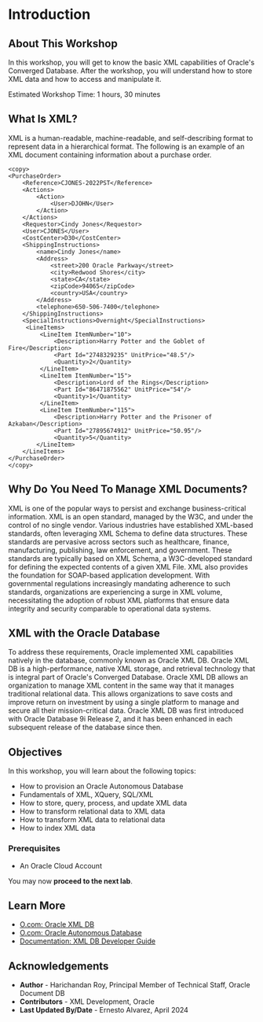 # Introduction

## About This Workshop

In this workshop, you will get to know the basic XML capabilities of Oracle's Converged Database. After the workshop, you will understand how to store XML data and how to access and manipulate it.

Estimated Workshop Time: 1 hours, 30 minutes

## What Is XML?

XML is a human-readable, machine-readable, and self-describing format to represent data in a hierarchical format. The following is an example of an XML document containing information about a purchase order. 

```
<copy>
<PurchaseOrder>
    <Reference>CJONES-2022PST</Reference>
    <Actions>
        <Action>
            <User>DJOHN</User>
        </Action>
    </Actions>
    <Requestor>Cindy Jones</Requestor>
    <User>CJONES</User>
    <CostCenter>D30</CostCenter>
    <ShippingInstructions>
        <name>Cindy Jones</name>
        <Address>
            <street>200 Oracle Parkway</street>
            <city>Redwood Shores</city>
            <state>CA</state>
            <zipCode>94065</zipCode>
            <country>USA</country>
        </Address>
        <telephone>650-506-7400</telephone>
    </ShippingInstructions>
    <SpecialInstructions>Overnight</SpecialInstructions>
     <LineItems> 
         <LineItem ItemNumber="10"> 
             <Description>Harry Potter and the Goblet of Fire</Description>
             <Part Id="2748329235" UnitPrice="48.5"/> 
             <Quantity>2</Quantity>
         </LineItem> 
         <LineItem ItemNumber="15"> 
             <Description>Lord of the Rings</Description>
             <Part Id="86471875562" UnitPrice="54"/>
             <Quantity>1</Quantity>
         </LineItem> 
         <LineItem ItemNumber="115"> 
             <Description>Harry Potter and the Prisoner of Azkaban</Description>
             <Part Id="27895674912" UnitPrice="50.95"/> 
             <Quantity>5</Quantity>
        </LineItem> 
    </LineItems>
</PurchaseOrder>
</copy>
```

## Why Do You Need To Manage XML Documents?

XML is one of the popular ways to persist and exchange business-critical information. XML is an open standard, managed by the W3C, and under the control of no single vendor. Various industries have established XML-based standards, often leveraging XML Schema to define data structures. These standards are pervasive across sectors such as healthcare, finance, manufacturing, publishing, law enforcement, and government. These standards are typically based on XML Schema, a W3C-developed standard for defining the expected contents of a given XML File. XML also provides the foundation for SOAP-based application development. With governmental regulations increasingly mandating adherence to such standards, organizations are experiencing a surge in XML volume, necessitating the adoption of robust XML platforms that ensure data integrity and security comparable to operational data systems.

## XML with the Oracle Database

To address these requirements, Oracle implemented XML capabilities natively in the database, commonly known as Oracle XML DB. Oracle XML DB is a high-performance, native XML storage, and retrieval technology that is integral part of Oracle's Converged Database. Oracle XML DB allows an organization to manage XML content in the same way that it manages traditional relational data. This allows organizations to save costs and improve return on investment by using a single platform to manage and secure all their mission-critical data. Oracle XML DB was first introduced with Oracle Database 9i Release 2, and it has been enhanced in each subsequent release of the database since then.


## Objectives

In this workshop, you will learn about the following topics:
-	How to provision an Oracle Autonomous Database
-	Fundamentals of XML, XQuery, SQL/XML
-	How to store, query, process, and update XML data
-	How to transform relational data to XML data
-	How to transform XML data to relational data
-	How to index XML data

### Prerequisites

-	An Oracle Cloud Account

You may now **proceed to the next lab**.

## Learn More

- [O.com: Oracle XML DB](https://www.oracle.com/database/technologies/appdev/xmldb.html)
- [O.com: Oracle Autonomous Database](https://www.oracle.com/database/autonomous-database.html)
- [Documentation: XML DB Developer Guide](https://docs.oracle.com/en/database/oracle/oracle-database/23/adxdb/index.html)


## Acknowledgements
* **Author** - Harichandan Roy, Principal Member of Technical Staff, Oracle Document DB
* **Contributors** -  XML Development, Oracle
* **Last Updated By/Date** - Ernesto Alvarez, April 2024
